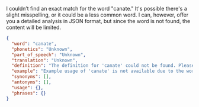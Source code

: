 I couldn’t find an exact match for the word "canate." It's possible there's a slight misspelling, or it could be a less common word. I can, however, offer you a detailed analysis in JSON format, but since the word is not found, the content will be limited.

```json
{
  "word": "canate",
  "phonetics": "Unknown",
  "part_of_speech": "Unknown",
  "translation": "Unknown",
  "definition": "The definition for 'canate' could not be found. Please check the spelling or consider that it may be a rare or specialized term.",
  "example": "Example usage of 'canate' is not available due to the word not being found in standard dictionaries.",
  "synonyms": [],
  "antonyms": [],
  "usage": {},
  "phrases": {}
}
```
 